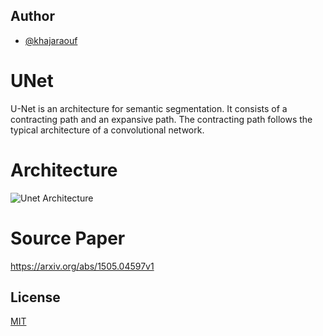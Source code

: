 
## Author

- [@khajaraouf](https://www.github.com/khajaraouf)


# UNet 

U-Net is an architecture for semantic segmentation. It consists of a contracting path and an expansive path. The contracting path follows the typical architecture of a convolutional network.

# Architecture

![Unet Architecture](https://github.com/khajaraouf/segmentation_UNet/assets/70451209/9d1ca515-1147-46f1-9a76-0a7838e71620)


# Source Paper

https://arxiv.org/abs/1505.04597v1
## License

[MIT](https://choosealicense.com/licenses/mit/)

